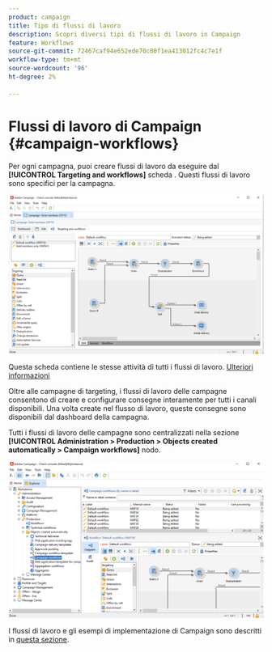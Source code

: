 ```yaml
---
product: campaign
title: Tipo di flussi di lavoro
description: Scopri diversi tipi di flussi di lavoro in Campaign
feature: Workflows
source-git-commit: 72467caf94e652ede70c00f1ea413012fc4c7e1f
workflow-type: tm+mt
source-wordcount: '96'
ht-degree: 2%

---
```



# Flussi di lavoro di Campaign {#campaign-workflows}

Per ogni campagna, puoi creare flussi di lavoro da eseguire dal **[!UICONTROL Targeting and workflows]** scheda . Questi flussi di lavoro sono specifici per la campagna.

![](assets/wf-in-op-edit-delivery-tab.png)

Questa scheda contiene le stesse attività di tutti i flussi di lavoro. [Ulteriori informazioni](#implementation-steps-)

Oltre alle campagne di targeting, i flussi di lavoro delle campagne consentono di creare e configurare consegne interamente per tutti i canali disponibili. Una volta create nel flusso di lavoro, queste consegne sono disponibili dal dashboard della campagna.

Tutti i flussi di lavoro delle campagne sono centralizzati nella sezione **[!UICONTROL Administration > Production > Objects created automatically > Campaign workflows]** nodo.

![](assets/campaigns_wf.png)

I flussi di lavoro e gli esempi di implementazione di Campaign sono descritti in [questa sezione](../campaigns/marketing-campaign-target.md).
